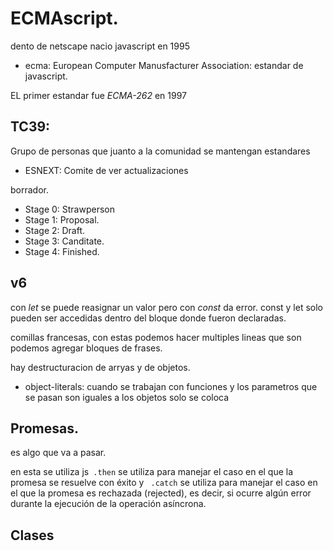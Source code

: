  # ECMAscript.
dento de netscape nacio javascript en 1995
* ecma: European Computer Manusfacturer Association: estandar de javascript.

EL primer estandar fue *ECMA-262* en 1997

## TC39:
Grupo de personas que juanto a la comunidad se mantengan estandares
* ESNEXT: Comite de ver actualizaciones

borrador.
* Stage 0: Strawperson
* Stage 1: Proposal.
* Stage 2: Draft.
* Stage 3: Canditate.
* Stage 4: Finished.


## v6
con *let* se puede reasignar un valor pero con *const* da error.
const y let solo pueden ser accedidas dentro del bloque donde fueron declaradas.

comillas francesas, con estas podemos hacer multiples lineas que son podemos agregar bloques de frases.

hay destructuracion de arryas y de objetos.

* object-literals: cuando se trabajan con funciones y los parametros que se pasan son iguales a los objetos solo se coloca

## Promesas.
es algo que va a pasar.

en esta se utiliza js``` .then``` se utiliza para manejar el caso en el que la promesa se resuelve con éxito y ``` .catch``` se utiliza para manejar el caso en el que la promesa es rechazada (rejected), es decir, si ocurre algún error durante la ejecución de la operación asíncrona.

## Clases










